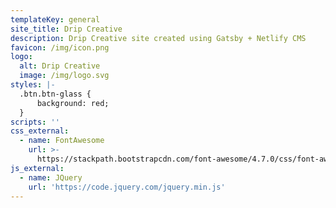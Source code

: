 ```yaml
---
templateKey: general
site_title: Drip Creative
description: Drip Creative site created using Gatsby + Netlify CMS
favicon: /img/icon.png
logo:
  alt: Drip Creative
  image: /img/logo.svg
styles: |-
  .btn.btn-glass {
      background: red;
  }
scripts: ''
css_external:
  - name: FontAwesome
    url: >-
      https://stackpath.bootstrapcdn.com/font-awesome/4.7.0/css/font-awesome.min.css
js_external:
  - name: JQuery
    url: 'https://code.jquery.com/jquery.min.js'
---
```


